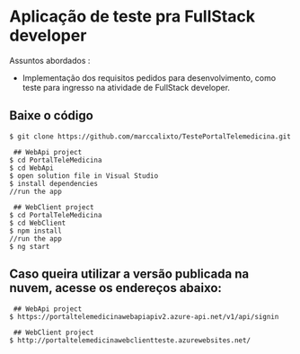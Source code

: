 # Aplicação de teste pra FullStack developer


Assuntos abordados :
- Implementação dos requisitos pedidos para desenvolvimento, como teste para ingresso na atividade de FullStack developer.


## Baixe o código

```
$ git clone https://github.com/marccalixto/TestePortalTelemedicina.git

 ## WebApi project
$ cd PortalTeleMedicina
$ cd WebApi
$ open solution file in Visual Studio
$ install dependencies
//run the app

 ## WebClient project
$ cd PortalTeleMedicina
$ cd WebClient
$ npm install
//run the app
$ ng start
```

## Caso queira utilizar a versão publicada na nuvem, acesse os endereços abaixo:

```
 ## WebApi project
$ https://portaltelemedicinawebapiapiv2.azure-api.net/v1/api/signin
  
 ## WebClient project
$ http://portaltelemedicinawebclientteste.azurewebsites.net/
```
